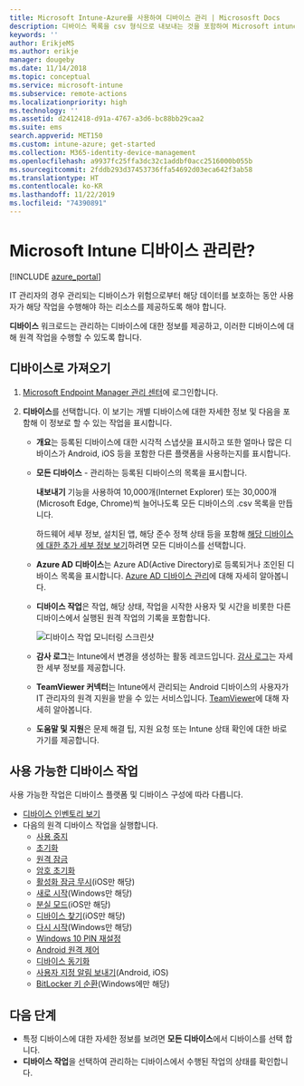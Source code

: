 ```yaml
---
title: Microsoft Intune-Azure를 사용하여 디바이스 관리 | Micrososft Docs
description: 디바이스 목록을 csv 형식으로 내보내는 것을 포함하여 Microsoft intune으로 관리하는 디바이스를 검토하고, Azure Active Directory-조인된 디바이스를 보고, 디바이스에서 동작의 변경 로그를 검토하고, IT 관리자가 원격으로 Android 디바이스의 문제를 해결할 수 있게 TeamViewer 커넥터를 사용하고 디바이스에서 실행할 수 있는 모든 작업을 봅니다.
keywords: ''
author: ErikjeMS
ms.author: erikje
manager: dougeby
ms.date: 11/14/2018
ms.topic: conceptual
ms.service: microsoft-intune
ms.subservice: remote-actions
ms.localizationpriority: high
ms.technology: ''
ms.assetid: d2412418-d91a-4767-a3d6-bc88bb29caa2
ms.suite: ems
search.appverid: MET150
ms.custom: intune-azure; get-started
ms.collection: M365-identity-device-management
ms.openlocfilehash: a9937fc25ffa3dc32c1addbf0acc2516000b055b
ms.sourcegitcommit: 2fddb293d37453736ffa54692d03eca642f3ab58
ms.translationtype: HT
ms.contentlocale: ko-KR
ms.lasthandoff: 11/22/2019
ms.locfileid: "74390891"
---
```

# <a name="what-is-microsoft-intune-device-management"></a>Microsoft Intune 디바이스 관리란?

[!INCLUDE [azure_portal](../includes/azure_portal.md)]

IT 관리자의 경우 관리되는 디바이스가 위험으로부터 해당 데이터를 보호하는 동안 사용자가 해당 작업을 수행해야 하는 리소스를 제공하도록 해야 합니다.

**디바이스** 워크로드는 관리하는 디바이스에 대한 정보를 제공하고, 이러한 디바이스에 대해 원격 작업을 수행할 수 있도록 합니다.

## <a name="get-to-your-devices"></a>디바이스로 가져오기

1. [Microsoft Endpoint Manager 관리 센터](https://go.microsoft.com/fwlink/?linkid=2109431)에 로그인합니다.
3. **디바이스**를 선택합니다. 이 보기는 개별 디바이스에 대한 자세한 정보 및 다음을 포함해 이 정보로 할 수 있는 작업을 표시합니다.

   - **개요**는 등록된 디바이스에 대한 시각적 스냅샷을 표시하고 또한 얼마나 많은 디바이스가 Android, iOS 등을 포함한 다른 플랫폼을 사용하는지를 표시합니다.
   - **모든 디바이스** - 관리하는 등록된 디바이스의 목록을 표시합니다.

     **내보내기** 기능을 사용하여 10,000개(Internet Explorer) 또는 30,000개(Microsoft Edge, Chrome)씩 늘어나도록 모든 디바이스의 .csv 목록을 만듭니다.

     하드웨어 세부 정보, 설치된 앱, 해당 준수 정책 상태 등을 포함해 [해당 디바이스에 대한 추가 세부 정보 보기](device-inventory.md)하려면 모든 디바이스를 선택합니다.

   - **Azure AD 디바이스**는 Azure AD(Active Directory)로 등록되거나 조인된 디바이스 목록을 표시합니다. [Azure AD 디바이스 관리](https://docs.microsoft.com/azure/active-directory/device-management-introduction)에 대해 자세히 알아봅니다.
   - **디바이스 작업**은 작업, 해당 상태, 작업을 시작한 사용자 및 시간을 비롯한 다른 디바이스에서 실행된 원격 작업의 기록을 포함합니다.

     ![디바이스 작업 모니터링 스크린샷](./media/device-management/monitor-device-actions.png)

   - **감사 로그**는 Intune에서 변경을 생성하는 활동 레코드입니다. [감사 로그](../fundamentals/monitor-audit-logs.md)는 자세한 세부 정보를 제공합니다.
   - **TeamViewer 커넥터**는 Intune에서 관리되는 Android 디바이스의 사용자가 IT 관리자의 원격 지원을 받을 수 있는 서비스입니다. [TeamViewer](teamviewer-support.md)에 대해 자세히 알아봅니다.
   - **도움말 및 지원**은 문제 해결 팁, 지원 요청 또는 Intune 상태 확인에 대한 바로 가기를 제공합니다.

## <a name="available-device-actions"></a>사용 가능한 디바이스 작업
사용 가능한 작업은 디바이스 플랫폼 및 디바이스 구성에 따라 다릅니다.

- [디바이스 인벤토리 보기](device-inventory.md)
- 다음의 원격 디바이스 작업을 실행합니다.
  - [사용 중지](devices-wipe.md#retire)
  - [초기화](devices-wipe.md#wipe)
  - [원격 잠금](device-remote-lock.md)
  - [암호 초기화](device-passcode-reset.md)
  - [활성화 잠금 무시](device-activation-lock-bypass.md)(iOS만 해당)
  - [새로 시작](device-fresh-start.md)(Windows만 해당)
  - [분실 모드](device-lost-mode.md)(iOS만 해당)
  - [디바이스 찾기](device-locate.md)(iOS만 해당)
  - [다시 시작](device-restart.md)(Windows만 해당)
  - [Windows 10 PIN 재설정](device-windows-pin-reset.md)
  - [Android 원격 제어](teamviewer-support.md)
  - [디바이스 동기화](device-sync.md)
  - [사용자 지정 알림 보내기](custom-notifications.md#send-a-custom-notification-to-a-single-device)(Android, iOS)
  - [BitLocker 키 순환](../protect/encrypt-devices.md#rotate-bitlocker-recovery-keys)(Windows에만 해당)

## <a name="next-steps"></a>다음 단계

- 특정 디바이스에 대한 자세한 정보를 보려면 **모든 디바이스**에서 디바이스를 선택 합니다.
- **디바이스 작업**을 선택하여 관리하는 디바이스에서 수행된 작업의 상태를 확인합니다.
